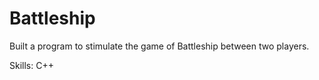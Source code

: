 # Battleship

Built a program to stimulate the game of Battleship between two players.

Skills: C++
